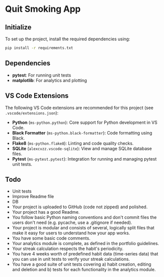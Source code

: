 # Quit Smoking App


## Initialize

To set up the project, install the required dependencies using:

```sh
pip install -r requirements.txt
```

## Dependencies

- **pytest**: For running unit tests
- **matplotlib**: For analytics and plotting

## VS Code Extensions

The following VS Code extensions are recommended for this project (see `.vscode/extensions.json`):

- **Python** (`ms-python.python`): Core support for Python development in VS Code.
- **Black Formatter** (`ms-python.black-formatter`): Code formatting using Black.
- **Flake8** (`ms-python.flake8`): Linting and code quality checks.
- **SQLite** (`alexcvzz.vscode-sqlite`): View and manage SQLite database files.
- **Pytest** (`ms-pytest.pytest`): Integration for running and managing pytest unit tests.



## Todo
- Unit tests
- Improve Readme file
- DB
- Your project is uploaded to GitHub (code not zipped) and polished.
- Your project has a good Readme.
- You follow basic Python naming conventions and don't commit files the users don't need (e.g. pycache, use a .gitignore if needed).
- Your project is modular and consists of several, logically split files that make it easy for users to understand how your app works.
- You have some basic code comments.
- Your analytics module is complete, as defined in the portfolio guidelines.
- Your streak calculation respects the habit's periodicity.
- You have 4 weeks worth of predefined habit data (time-series data) that you can use in unit tests to verify your streak calculations.
- You have a good suite of unit tests covering a) habit creation, editing and deletion and b) tests for each functionality in the analytics module.